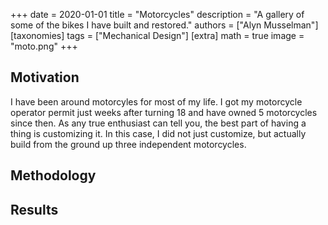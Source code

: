 +++
date = 2020-01-01
title = "Motorcycles"
description = "A gallery of some of the bikes I have built and restored."
authors = ["Alyn Musselman"]
[taxonomies]
tags = ["Mechanical Design"]
[extra]
math = true
image = "moto.png"
+++

## Motivation

I have been around motorcyles for most of my life. I got my motorcycle operator permit just weeks after turning 18 and have owned 5 motorcycles since then. As any true enthusiast can tell you, the best part of having a thing is customizing it. In this case, I did not just customize, but actually build from the ground up three independent motorcycles.

## Methodology

## Results